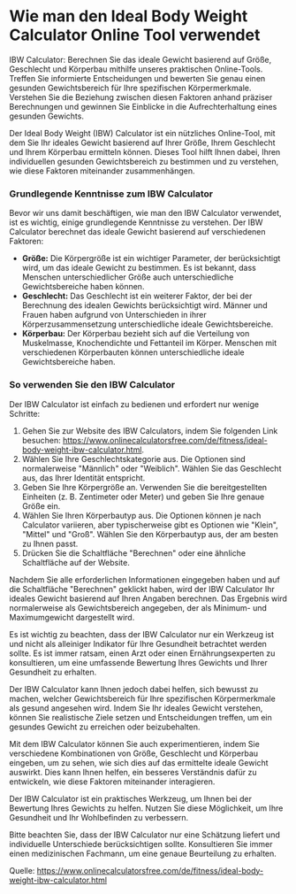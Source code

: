 Wie man den Ideal Body Weight Calculator Online Tool verwendet
==============================================================

IBW Calculator: Berechnen Sie das ideale Gewicht basierend auf Größe, Geschlecht und Körperbau mithilfe unseres praktischen Online-Tools. Treffen Sie informierte Entscheidungen und bewerten Sie genau einen gesunden Gewichtsbereich für Ihre spezifischen Körpermerkmale. Verstehen Sie die Beziehung zwischen diesen Faktoren anhand präziser Berechnungen und gewinnen Sie Einblicke in die Aufrechterhaltung eines gesunden Gewichts.

Der Ideal Body Weight (IBW) Calculator ist ein nützliches Online-Tool, mit dem Sie Ihr ideales Gewicht basierend auf Ihrer Größe, Ihrem Geschlecht und Ihrem Körperbau ermitteln können. Dieses Tool hilft Ihnen dabei, Ihren individuellen gesunden Gewichtsbereich zu bestimmen und zu verstehen, wie diese Faktoren miteinander zusammenhängen.

### Grundlegende Kenntnisse zum IBW Calculator

Bevor wir uns damit beschäftigen, wie man den IBW Calculator verwendet, ist es wichtig, einige grundlegende Kenntnisse zu verstehen. Der IBW Calculator berechnet das ideale Gewicht basierend auf verschiedenen Faktoren:

- **Größe:** Die Körpergröße ist ein wichtiger Parameter, der berücksichtigt wird, um das ideale Gewicht zu bestimmen. Es ist bekannt, dass Menschen unterschiedlicher Größe auch unterschiedliche Gewichtsbereiche haben können.
- **Geschlecht:** Das Geschlecht ist ein weiterer Faktor, der bei der Berechnung des idealen Gewichts berücksichtigt wird. Männer und Frauen haben aufgrund von Unterschieden in ihrer Körperzusammensetzung unterschiedliche ideale Gewichtsbereiche.
- **Körperbau:** Der Körperbau bezieht sich auf die Verteilung von Muskelmasse, Knochendichte und Fettanteil im Körper. Menschen mit verschiedenen Körperbauten können unterschiedliche ideale Gewichtsbereiche haben.

### So verwenden Sie den IBW Calculator

Der IBW Calculator ist einfach zu bedienen und erfordert nur wenige Schritte:

1. Gehen Sie zur Website des IBW Calculators, indem Sie folgenden Link besuchen: <https://www.onlinecalculatorsfree.com/de/fitness/ideal-body-weight-ibw-calculator.html>.
2. Wählen Sie Ihre Geschlechtskategorie aus. Die Optionen sind normalerweise "Männlich" oder "Weiblich". Wählen Sie das Geschlecht aus, das Ihrer Identität entspricht.
3. Geben Sie Ihre Körpergröße an. Verwenden Sie die bereitgestellten Einheiten (z. B. Zentimeter oder Meter) und geben Sie Ihre genaue Größe ein.
4. Wählen Sie Ihren Körperbautyp aus. Die Optionen können je nach Calculator variieren, aber typischerweise gibt es Optionen wie "Klein", "Mittel" und "Groß". Wählen Sie den Körperbautyp aus, der am besten zu Ihnen passt.
5. Drücken Sie die Schaltfläche "Berechnen" oder eine ähnliche Schaltfläche auf der Website.

Nachdem Sie alle erforderlichen Informationen eingegeben haben und auf die Schaltfläche "Berechnen" geklickt haben, wird der IBW Calculator Ihr ideales Gewicht basierend auf Ihren Angaben berechnen. Das Ergebnis wird normalerweise als Gewichtsbereich angegeben, der als Minimum- und Maximumgewicht dargestellt wird.

Es ist wichtig zu beachten, dass der IBW Calculator nur ein Werkzeug ist und nicht als alleiniger Indikator für Ihre Gesundheit betrachtet werden sollte. Es ist immer ratsam, einen Arzt oder einen Ernährungsexperten zu konsultieren, um eine umfassende Bewertung Ihres Gewichts und Ihrer Gesundheit zu erhalten.

Der IBW Calculator kann Ihnen jedoch dabei helfen, sich bewusst zu machen, welcher Gewichtsbereich für Ihre spezifischen Körpermerkmale als gesund angesehen wird. Indem Sie Ihr ideales Gewicht verstehen, können Sie realistische Ziele setzen und Entscheidungen treffen, um ein gesundes Gewicht zu erreichen oder beizubehalten.

Mit dem IBW Calculator können Sie auch experimentieren, indem Sie verschiedene Kombinationen von Größe, Geschlecht und Körperbau eingeben, um zu sehen, wie sich dies auf das ermittelte ideale Gewicht auswirkt. Dies kann Ihnen helfen, ein besseres Verständnis dafür zu entwickeln, wie diese Faktoren miteinander interagieren.

Der IBW Calculator ist ein praktisches Werkzeug, um Ihnen bei der Bewertung Ihres Gewichts zu helfen. Nutzen Sie diese Möglichkeit, um Ihre Gesundheit und Ihr Wohlbefinden zu verbessern.

Bitte beachten Sie, dass der IBW Calculator nur eine Schätzung liefert und individuelle Unterschiede berücksichtigen sollte. Konsultieren Sie immer einen medizinischen Fachmann, um eine genaue Beurteilung zu erhalten.

Quelle: <https://www.onlinecalculatorsfree.com/de/fitness/ideal-body-weight-ibw-calculator.html>